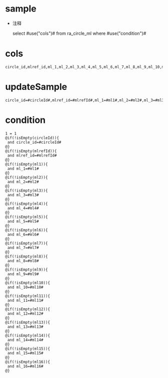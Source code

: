 sample
===
* 注释

	select #use("cols")# from ra_circle_ml  where  #use("condition")#

cols
===
	circle_id,mlref_id,ml_1,ml_2,ml_3,ml_4,ml_5,ml_6,ml_7,ml_8,ml_9,ml_10,ml_11,ml_12,ml_13,ml_14,ml_15,ml_16

updateSample
===
	
	circle_id=#circleId#,mlref_id=#mlrefId#,ml_1=#ml1#,ml_2=#ml2#,ml_3=#ml3#,ml_4=#ml4#,ml_5=#ml5#,ml_6=#ml6#,ml_7=#ml7#,ml_8=#ml8#,ml_9=#ml9#,ml_10=#ml10#,ml_11=#ml11#,ml_12=#ml12#,ml_13=#ml13#,ml_14=#ml14#,ml_15=#ml15#,ml_16=#ml16#

condition
===

	1 = 1  
	@if(!isEmpty(circleId)){
	 and circle_id=#circleId#
	@}
	@if(!isEmpty(mlrefId)){
	 and mlref_id=#mlrefId#
	@}
	@if(!isEmpty(ml1)){
	 and ml_1=#ml1#
	@}
	@if(!isEmpty(ml2)){
	 and ml_2=#ml2#
	@}
	@if(!isEmpty(ml3)){
	 and ml_3=#ml3#
	@}
	@if(!isEmpty(ml4)){
	 and ml_4=#ml4#
	@}
	@if(!isEmpty(ml5)){
	 and ml_5=#ml5#
	@}
	@if(!isEmpty(ml6)){
	 and ml_6=#ml6#
	@}
	@if(!isEmpty(ml7)){
	 and ml_7=#ml7#
	@}
	@if(!isEmpty(ml8)){
	 and ml_8=#ml8#
	@}
	@if(!isEmpty(ml9)){
	 and ml_9=#ml9#
	@}
	@if(!isEmpty(ml10)){
	 and ml_10=#ml10#
	@}
	@if(!isEmpty(ml11)){
	 and ml_11=#ml11#
	@}
	@if(!isEmpty(ml12)){
	 and ml_12=#ml12#
	@}
	@if(!isEmpty(ml13)){
	 and ml_13=#ml13#
	@}
	@if(!isEmpty(ml14)){
	 and ml_14=#ml14#
	@}
	@if(!isEmpty(ml15)){
	 and ml_15=#ml15#
	@}
	@if(!isEmpty(ml16)){
	 and ml_16=#ml16#
	@}
	
	